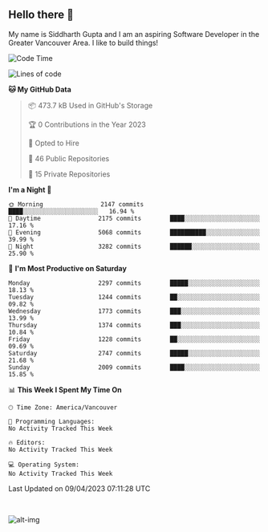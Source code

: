 ## Hello there :wave:

My name is Siddharth Gupta and I am an aspiring Software Developer in the Greater Vancouver Area. I like to build things!

<!-- ![gif](https://github.com/siddg97/siddg97/blob/master/dino.gif) -->

<!--START_SECTION:waka-->
![Code Time](http://img.shields.io/badge/Code%20Time-1%2C875%20hrs%2025%20mins-blue)

![Lines of code](https://img.shields.io/badge/From%20Hello%20World%20I%27ve%20Written-19.1%20million%20lines%20of%20code-blue)

**🐱 My GitHub Data** 

> 📦 473.7 kB Used in GitHub's Storage 
 > 
> 🏆 0 Contributions in the Year 2023
 > 
> 💼 Opted to Hire
 > 
> 📜 46 Public Repositories 
 > 
> 🔑 15 Private Repositories 
 > 
**I'm a Night 🦉** 

```text
🌞 Morning                2147 commits        ████░░░░░░░░░░░░░░░░░░░░░   16.94 % 
🌆 Daytime                2175 commits        ████░░░░░░░░░░░░░░░░░░░░░   17.16 % 
🌃 Evening                5068 commits        ██████████░░░░░░░░░░░░░░░   39.99 % 
🌙 Night                  3282 commits        ██████░░░░░░░░░░░░░░░░░░░   25.90 % 
```
📅 **I'm Most Productive on Saturday** 

```text
Monday                   2297 commits        █████░░░░░░░░░░░░░░░░░░░░   18.13 % 
Tuesday                  1244 commits        ██░░░░░░░░░░░░░░░░░░░░░░░   09.82 % 
Wednesday                1773 commits        ███░░░░░░░░░░░░░░░░░░░░░░   13.99 % 
Thursday                 1374 commits        ███░░░░░░░░░░░░░░░░░░░░░░   10.84 % 
Friday                   1228 commits        ██░░░░░░░░░░░░░░░░░░░░░░░   09.69 % 
Saturday                 2747 commits        █████░░░░░░░░░░░░░░░░░░░░   21.68 % 
Sunday                   2009 commits        ████░░░░░░░░░░░░░░░░░░░░░   15.85 % 
```


📊 **This Week I Spent My Time On** 

```text
🕑︎ Time Zone: America/Vancouver

💬 Programming Languages: 
No Activity Tracked This Week

🔥 Editors: 
No Activity Tracked This Week

💻 Operating System: 
No Activity Tracked This Week
```


 Last Updated on 09/04/2023 07:11:28 UTC
<!--END_SECTION:waka-->

<br>

![alt-img](https://github-readme-stats.vercel.app/api?username=siddg97&count_private=true&theme=nightowl&show_icons=true)


